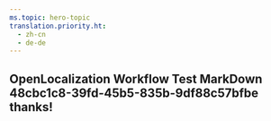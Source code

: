 ```yaml
---
ms.topic: hero-topic
translation.priority.ht: 
  - zh-cn
  - de-de
---
```

## OpenLocalization Workflow Test MarkDown 48cbc1c8-39fd-45b5-835b-9df88c57bfbe thanks!
